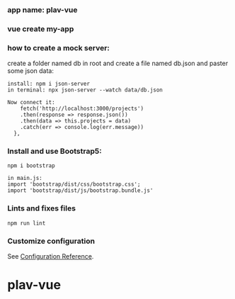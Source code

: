 ### app name:  plav-vue

### vue create my-app
### how to create a mock server:

create a folder named db in root and create a file named db.json and paster some json data:
```
install: npm i json-server      
in terminal: npx json-server --watch data/db.json 
```
```
Now connect it:
    fetch('http://localhost:3000/projects')
    .then(response => response.json())
    .then(data => this.projects = data)
    .catch(err => console.log(err.message))
  },
```  
### Install and use Bootstrap5:
```
npm i bootstrap
```
```
in main.js:
import 'bootstrap/dist/css/bootstrap.css';
import 'bootstrap/dist/js/bootstrap.bundle.js'
```

### Lints and fixes files
```
npm run lint
```

### Customize configuration
See [Configuration Reference](https://cli.vuejs.org/config/).
# plav-vue
